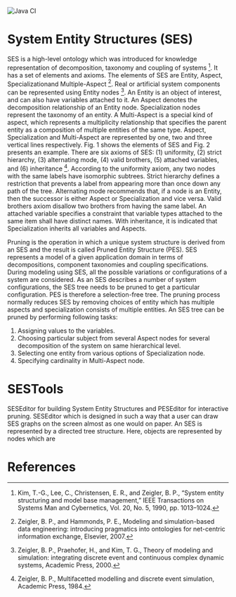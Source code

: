 ![Java CI](https://github.com/aeronautical-informatics/SESTools/workflows/Java%20CI/badge.svg)
# System Entity Structures (SES) 
SES is a high-level ontology which was introduced for knowledge representation of decomposition, taxonomy and coupling of systems [^f1]. It has a set of elements and axioms. The elements of SES are Entity, Aspect, Specializationand Multiple-Aspect [^f2]. Real or artificial system components can be represented using Entity nodes [^f3]. An Entity is an object of interest, and can also have variables attached to it. An Aspect denotes the decomposition relationship of an Entity node. Specialization nodes represent the taxonomy of an entity. A Multi-Aspect is a special kind of aspect, which represents a multiplicity relationship that specifies the parent entity as a composition of multiple entities of the same type. Aspect, Specialization and Multi-Aspect are represented by one, two and three vertical lines respectively. Fig. 1 shows the elements of SES and Fig. 2 presents an example. There are six axioms of SES: (1) uniformity, (2) strict hierarchy, (3) alternating mode, (4) valid brothers, (5) attached variables, and (6) inheritance [^f4]. According to the uniformity axiom, any two nodes with the same labels have isomorphic subtrees. Strict hierarchy defines a restriction that prevents a label from appearing more than once down any path of the tree. Alternating mode recommends that, if a node is an Entity, then the successor is either Aspect or Specialization and vice versa. Valid brothers axiom disallow two brothers from having the same label. An attached variable specifies a constraint that variable types attached to the same item shall have distinct names. With inheritance, it is indicated that Specialization inherits all variables and Aspects.

Pruning is the operation in which a unique system structure is derived from an SES and the result is called Pruned Entity Structure (PES). SES represents a model of a given application domain in terms of decompositions, component taxonomies and coupling specifications. During modeling using SES, all the possible variations or configurations of a system are considered. As an SES describes a number of system configurations, the SES tree needs to be pruned to get a particular configuration. PES is therefore a selection-free tree. The pruning process normally reduces SES by removing choices of entity which has multiple aspects and specialization consists of multiple entities. An SES tree can be pruned by performing following tasks:
1. Assigning values to the variables.
2. Choosing particular subject from several Aspect nodes for several decomposition of the system on same hierarchical level.
3. Selecting one entity from various options of Specialization node.
4. Specifying cardinality in Multi-Aspect node.

# SESTools
SESEditor for building System Entity Structures and PESEditor for interactive pruning. SESEditor which is designed in such a way that a user can draw SES graphs on the screen almost as one
would on paper. An SES is represented by a directed tree structure. Here, objects are represented by nodes which are

# References
[^f1]: Kim, T.-G., Lee, C., Christensen, E. R., and Zeigler, B. P., “System entity structuring and model base management,” IEEE
Transactions on Systems Man and Cybernetics, Vol. 20, No. 5, 1990, pp. 1013–1024.
[^f2]: Zeigler, B. P., and Hammonds, P. E., Modeling and simulation-based data engineering: introducing pragmatics into ontologies
for net-centric information exchange, Elsevier, 2007.
[^f3]: Zeigler, B. P., Praehofer, H., and Kim, T. G., Theory of modeling and simulation: integrating discrete event and continuous
complex dynamic systems, Academic Press, 2000.
[^f4]: Zeigler, B. P., Multifacetted modelling and discrete event simulation, Academic Press, 1984.
